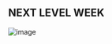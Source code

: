 ## NEXT LEVEL WEEK

![image](https://user-images.githubusercontent.com/63013756/83442823-31859180-a41f-11ea-8b98-61db80545cb1.png)